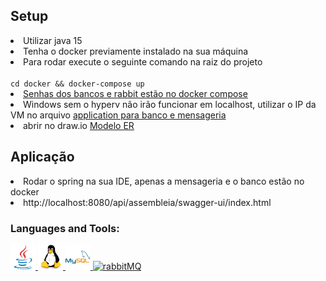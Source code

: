 <h2>Setup</h2>
<li>Utilizar java 15</li>
<li>Tenha o docker previamente instalado na sua máquina</li>
<li>Para rodar execute o seguinte comando na raiz do projeto</li>
<code>
cd docker && docker-compose up
</code>
<li> <a href="docker/docker-compose.yml">  Senhas dos bancos e rabbit estão no docker compose</a></li>
<li>Windows sem o hyperv não irão funcionar em localhost, utilizar o IP da VM no arquivo <a href="src/main/resources/application.yml">application para banco e mensageria</a></li>

<li>abrir no draw.io 
    <a href="https://drive.google.com/file/d/1he_W6Iim2sO9VlEE2qgSrvAjVIAE1-lj/view?usp=sharing">
        <label>       
            Modelo ER    
        </label>
    </a>
</li>

<h2>Aplicação</h2>
<li>Rodar o spring na sua IDE, apenas a mensageria e o banco estão no docker</li>
<li>
    <a>http://localhost:8080/api/assembleia/swagger-ui/index.html</a>
</li>


<h3 align="left">Languages and Tools:</h3>
<p align="left"> 
    <a href="https://www.java.com" target="_blank"> 
        <img src="https://raw.githubusercontent.com/devicons/devicon/master/icons/java/java-original.svg" alt="java" width="40" height="40"/> </a> <a href="https://www.linux.org/" target="_blank"> <img src="https://raw.githubusercontent.com/devicons/devicon/master/icons/linux/linux-original.svg" alt="linux" width="40" height="40"/> </a> <a href="https://www.mysql.com/" target="_blank"> <img src="https://raw.githubusercontent.com/devicons/devicon/master/icons/mysql/mysql-original-wordmark.svg" alt="mysql" width="40" height="40"/> </a> <a href="https://www.rabbitmq.com" target="_blank"> <img src="https://www.vectorlogo.zone/logos/rabbitmq/rabbitmq-icon.svg" alt="rabbitMQ" width="40" height="40"/> 
    </a> 
</p>


